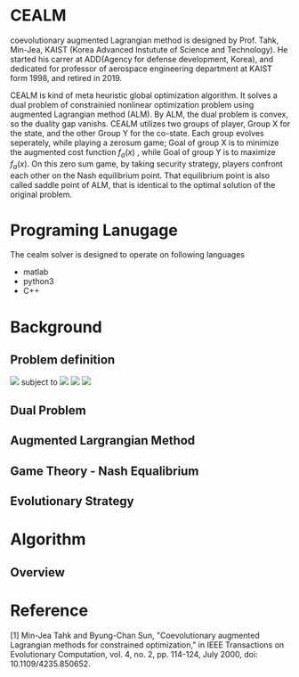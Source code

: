 # CEALM
coevolutionary augmented Lagrangian method is designed by Prof. Tahk, Min-Jea, KAIST (Korea Advanced Instutute of Science and Technology). 
He started his carrer at ADD(Agency for defense development, Korea), and dedicated for professor of aerospace engineering department at KAIST form 1998, and retired in 2019.

CEALM is kind of meta heuristic global optimization algorithm. It solves a dual problem of constrainied nonlinear optimization problem using augmented Lagrangian method (ALM). By ALM, the dual problem is convex, so the duality gap vanishs. 
CEALM utilizes two groups of player, Group X for the state, and the other Group Y for the co-state. Each group evolves seperately, while playing a zerosum game; Goal of group X is to minimize the augmented cost function $f_a(x)$ , while Goal of group Y is to maximize $f_a(x)$. On this zero sum game, by taking security strategy, players confront each other on the Nash equilibrium point. That equilibrium point is also called saddle point of ALM, that is identical to the optimal solution of the original problem.

# Programing Lanugage
The cealm solver is designed to operate on following languages
- matlab 
- python3
- C++ 

# Background 
## Problem definition 

<img src="https://render.githubusercontent.com/render/math?math=min J = f(x)">
subject to 

<img src="https://render.githubusercontent.com/render/math?math=g(x)<0">
<img src="https://render.githubusercontent.com/render/math?math=h(x) = 0">
<img src="https://render.githubusercontent.com/render/math?math=lb < x < ub">

## Dual Problem 


## Augmented Largrangian Method 

## Game Theory - Nash Equalibrium


## Evolutionary Strategy 


# Algorithm 
## Overview 


## 


# Reference 
[1] Min-Jea Tahk and Byung-Chan Sun, "Coevolutionary augmented Lagrangian methods for constrained optimization," in IEEE Transactions on Evolutionary Computation, vol. 4, no. 2, pp. 114-124, July 2000, doi: 10.1109/4235.850652.
